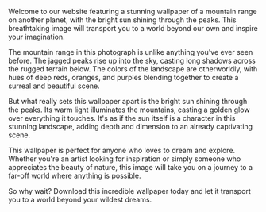 <!--
Write me content for website with wallpaper "A photograph of a mountain range on another planet, with the bright sun shining through the peaks."
-->

<!--font:Poppins-->

Welcome to our website featuring a stunning wallpaper of a mountain range on another planet, with the bright sun shining through the peaks. This breathtaking image will transport you to a world beyond our own and inspire your imagination.

The mountain range in this photograph is unlike anything you've ever seen before. The jagged peaks rise up into the sky, casting long shadows across the rugged terrain below. The colors of the landscape are otherworldly, with hues of deep reds, oranges, and purples blending together to create a surreal and beautiful scene.

But what really sets this wallpaper apart is the bright sun shining through the peaks. Its warm light illuminates the mountains, casting a golden glow over everything it touches. It's as if the sun itself is a character in this stunning landscape, adding depth and dimension to an already captivating scene.

This wallpaper is perfect for anyone who loves to dream and explore. Whether you're an artist looking for inspiration or simply someone who appreciates the beauty of nature, this image will take you on a journey to a far-off world where anything is possible.

So why wait? Download this incredible wallpaper today and let it transport you to a world beyond your wildest dreams.
